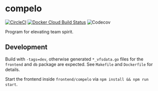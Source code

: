 # compelo

[![CircleCI](https://img.shields.io/circleci/build/github/florianehmke/compelo?style=flat-square)](https://circleci.com/gh/florianehmke/compelo) [![Docker Cloud Build Status](https://img.shields.io/docker/cloud/build/florianehmke/compelo?style=flat-square)](https://cloud.docker.com/repository/docker/florianehmke/compelo) ![Codecov](https://img.shields.io/codecov/c/github/florianehmke/compelo?style=flat-square)

Program for elevating team spirit.

## Development

Build with `-tags=dev`, otherwise generated `*_vfsdata.go` files for the `frontend` and `db` package are expected.
See `Makefile` and `Dockerfile` for details.

Start the frontend inside `frontend/compelo` via `npm install && npm run start`.

